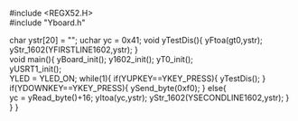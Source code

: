 #include <REGX52.H>	 
#include "Yboard.h"
				  
char ystr[20] = "";
uchar yc = 0x41;
void yTestDis(){
	yFtoa(gt0,ystr);
	yStr_1602(YFIRSTLINE1602,ystr);
}	 
void main(){
	yBoard_init();
	y1602_init(); 
	yT0_init();	 
	yUSRT1_init();	 
	YLED = YLED_ON;
	while(1){
		if(YUPKEY==YKEY_PRESS){
			yTestDis();
		}
		if(YDOWNKEY==YKEY_PRESS){
			ySend_byte(0xf0);
		}
		else{	
			yc = yRead_byte()+16;
			yItoa(yc,ystr);
			yStr_1602(YSECONDLINE1602,ystr);
		}
	}
}

